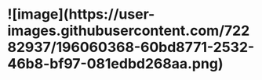 <h1>![image](https://user-images.githubusercontent.com/72282937/196060368-60bd8771-2532-46b8-bf97-081edbd268aa.png)</h1>


